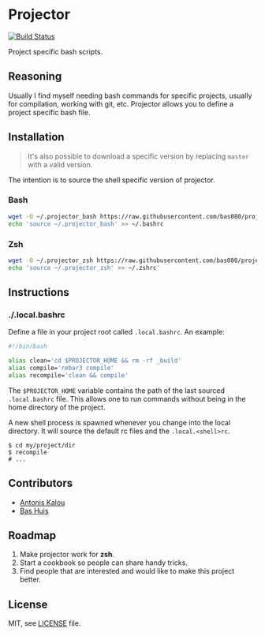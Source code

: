 # Projector

[![Build Status](https://travis-ci.org/bas080/projector.svg?branch=master)](https://travis-ci.org/bas080/projector)

Project specific bash scripts.

## Reasoning

Usually I find myself needing bash commands for specific projects,
usually for compilation, working with git, etc. Projector allows
you to define a project specific bash file.

## Installation

> It's also possible to download a specific version by replacing `master` with
> a valid version.

The intention is to source the shell specific version of projector.

### Bash

```sh
wget -O ~/.projector_bash https://raw.githubusercontent.com/bas080/projector/master/dist/projector_bash
echo 'source ~/.projector_bash' >> ~/.bashrc
```

### Zsh

```sh
wget -O ~/.projector_zsh https://raw.githubusercontent.com/bas080/projector/master/dist/projector_zsh
echo 'source ~/.projector_zsh' >> ~/.zshrc'
```
## Instructions

### ./.local.bashrc

Define a file in your project root called `.local.bashrc`. An example:

```bash
#!/bin/bash

alias clean='cd $PROJECTOR_HOME && rm -rf _build'
alias compile='rebar3 compile'
alias recompile='clean && compile'
```

The `$PROJECTOR_HOME` variable contains the path of the last sourced
`.local.bashrc` file. This allows one to run commands without being in the home
directory of the project.

A new shell process is spawned whenever you change into the local directory. It
will source the default rc files and the `.local.<shell>rc`.

```
$ cd my/project/dir
$ recompile
# ...
```
## Contributors

- [Antonis Kalou](https://github.com/kalouantonis)
- [Bas Huis](https://github.com/bas080)

## Roadmap

1. Make projector work for **zsh**.
2. Start a cookbook so people can share handy tricks.
3. Find people that are interested and would like to make this project better.

## License

MIT, see [LICENSE](LICENSE) file.
